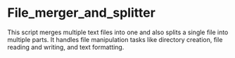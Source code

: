 # File_merger_and_splitter
This script merges multiple text files into one and also splits a single file into multiple parts. It handles file manipulation tasks like directory creation, file reading and writing, and text formatting.
